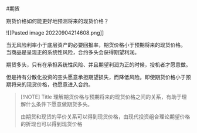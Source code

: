 #期货

期货价格如何能更好地预测将来的现货价格？

![[Pasted image 20220904214608.png]]

当无风险利率小于底层资产的必要回报率，期货价格小于预期将来的现货价格。
当商品是呈现正的系统性风险，合约多头会获得期望利润。

期货多头，只有在承担系统性风险、并且期望利润为正的时候，投机者才愿意做。

但是持有分散化投资的空头愿意承担期望损失，而降低风险。即使期货价格小于预期将来的现货价格，也愿意进入合约。


> [!NOTE] Title
> 理解期货价格与预期将来的现货价格之间的关系，有助于理解什么条件下愿意做期货多头。
> 
> 由期货和现货的平价关系可以得到现货价格，由现代投资组合理论期望价格的折现也可以得到现货价格
